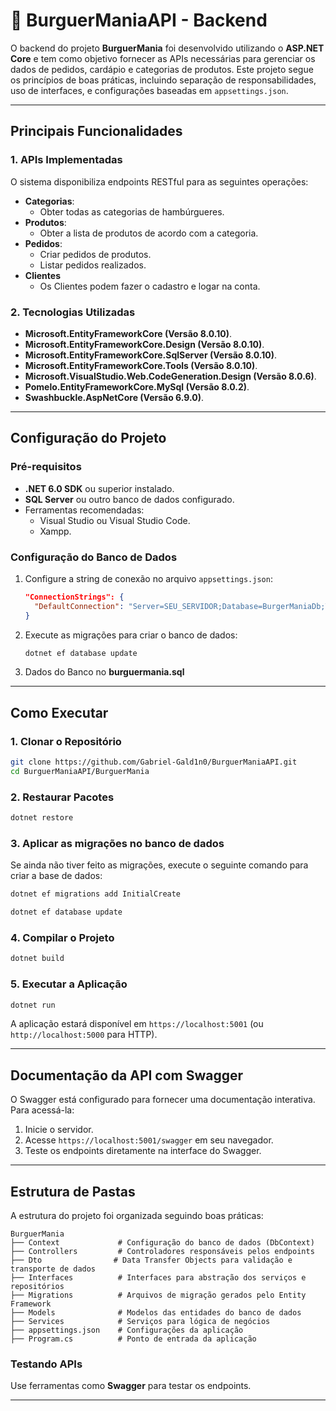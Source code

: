 # 🍔 **BurguerManiaAPI - Backend**

O backend do projeto **BurguerMania** foi desenvolvido utilizando o **ASP.NET Core** e tem como objetivo fornecer as APIs necessárias para gerenciar os dados de pedidos, cardápio e categorias de produtos. Este projeto segue os princípios de boas práticas, incluindo separação de responsabilidades, uso de interfaces, e configurações baseadas em `appsettings.json`.

---

## **Principais Funcionalidades**

### 1. **APIs Implementadas**
O sistema disponibiliza endpoints RESTful para as seguintes operações:
- **Categorias**:
  - Obter todas as categorias de hambúrgueres.
- **Produtos**:
  - Obter a lista de produtos de acordo com a categoria.
- **Pedidos**:
  - Criar pedidos de produtos.
  - Listar pedidos realizados.
- **Clientes**
    - Os Clientes podem fazer o cadastro e logar na conta.

### 2. **Tecnologias Utilizadas**
- **Microsoft.EntityFrameworkCore (Versão 8.0.10)**.
- **Microsoft.EntityFrameworkCore.Design (Versão 8.0.10)**.
- **Microsoft.EntityFrameworkCore.SqlServer (Versão 8.0.10)**.
- **Microsoft.EntityFrameworkCore.Tools (Versão 8.0.10)**.
- **Microsoft.VisualStudio.Web.CodeGeneration.Design (Versão 8.0.6)**.
- **Pomelo.EntityFrameworkCore.MySql (Versão 8.0.2)**.
- **Swashbuckle.AspNetCore (Versão 6.9.0)**.

---

## **Configuração do Projeto**

### **Pré-requisitos**
- **.NET 6.0 SDK** ou superior instalado.
- **SQL Server** ou outro banco de dados configurado.
- Ferramentas recomendadas:
  - Visual Studio ou Visual Studio Code.
  - Xampp.

### **Configuração do Banco de Dados**
1. Configure a string de conexão no arquivo `appsettings.json`:
   ```json
   "ConnectionStrings": {
     "DefaultConnection": "Server=SEU_SERVIDOR;Database=BurgerManiaDb;Trusted_Connection=True;"
   }
   ```
2. Execute as migrações para criar o banco de dados:
   ```bash
   dotnet ef database update
   ```
3. Dados do Banco no **burguermania.sql**

---

## **Como Executar**

### **1. Clonar o Repositório**
```bash
git clone https://github.com/Gabriel-Gald1n0/BurguerManiaAPI.git
cd BurguerManiaAPI/BurguerMania
```

### **2. Restaurar Pacotes**
```bash
dotnet restore
```

### **3. Aplicar as migrações no banco de dados**
Se ainda não tiver feito as migrações, execute o seguinte comando para criar a base de dados:

```bash
dotnet ef migrations add InitialCreate
```

```bash
dotnet ef database update
```

### **4. Compilar o Projeto**
```bash
dotnet build
```

### **5. Executar a Aplicação**
```bash
dotnet run
```
A aplicação estará disponível em `https://localhost:5001` (ou `http://localhost:5000` para HTTP).

---

## **Documentação da API com Swagger**

O Swagger está configurado para fornecer uma documentação interativa. Para acessá-la:
1. Inicie o servidor.
2. Acesse `https://localhost:5001/swagger` em seu navegador.
3. Teste os endpoints diretamente na interface do Swagger.

---

## **Estrutura de Pastas**

A estrutura do projeto foi organizada seguindo boas práticas:

```plaintext
BurguerMania
├── Context             # Configuração do banco de dados (DbContext)
├── Controllers         # Controladores responsáveis pelos endpoints
├── Dto                # Data Transfer Objects para validação e transporte de dados
├── Interfaces          # Interfaces para abstração dos serviços e repositórios
├── Migrations          # Arquivos de migração gerados pelo Entity Framework
├── Models              # Modelos das entidades do banco de dados
├── Services            # Serviços para lógica de negócios
├── appsettings.json    # Configurações da aplicação
├── Program.cs          # Ponto de entrada da aplicação
```

### **Testando APIs**
Use ferramentas como **Swagger** para testar os endpoints.

---

